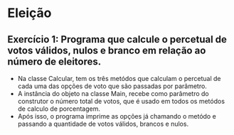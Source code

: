 # Eleição
## Exercício 1: Programa que calcule o percetual de votos válidos, nulos e branco em relação ao número de eleitores.
- Na classe Calcular, tem os três metódos que calculam o percetual de cada uma das opções de voto que são passadas por parâmetro.
- A instância do objeto na classe Main, recebe como parâmetro do construtor o número total de votos, que é usado em todos os metódos de calculo de porcentagem.
- Após isso, o programa imprime as opções já chamando o metódo e passando a quantidade de votos válidos, brancos e nulos.
